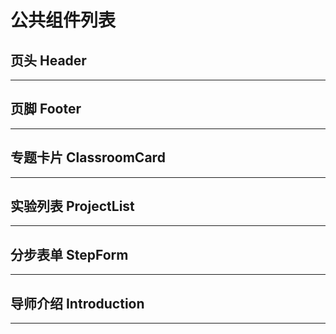 # 公共组件列表

## 页头 Header
---

## 页脚 Footer
---

## 专题卡片 ClassroomCard
---

## 实验列表 ProjectList
---

## 分步表单 StepForm
---

## 导师介绍 Introduction
---
